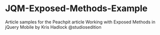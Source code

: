 JQM-Exposed-Methods-Example
===========================

Article samples for the Peachpit article Working with Exposed Methods in jQuery Mobile by Kris Hadlock @studiosedition